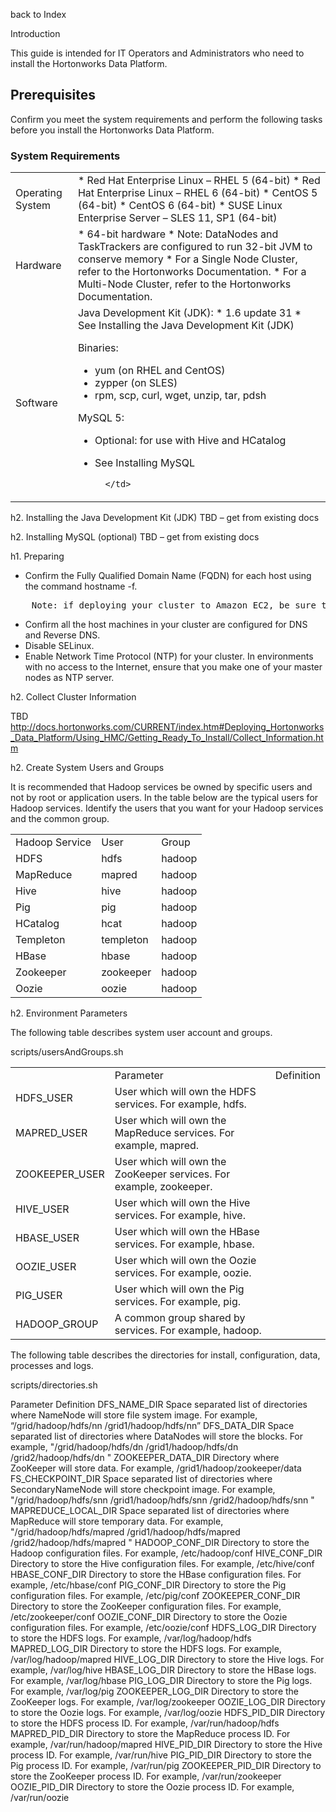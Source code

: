 back to Index

Introduction

This guide is intended for IT Operators and Administrators who need to install the Hortonworks Data Platform.

Prerequisites
-------------

Confirm you meet the system requirements and perform the following tasks before you install the Hortonworks Data Platform.

### System Requirements

<table>
	<tr>
		<td>
		Operating System
		</td>
		<td>
* Red Hat Enterprise Linux – RHEL 5 (64-bit)
* Red Hat Enterprise Linux – RHEL 6 (64-bit)
* CentOS 5 (64-bit)
* CentOS 6 (64-bit)
* SUSE Linux Enterprise Server – SLES 11, SP1 (64-bit)
		</td>
	</tr>
	<tr>
		<td>
		Hardware
		</td>
		<td>
* 64-bit hardware
* Note: DataNodes and TaskTrackers are configured to run 32-bit JVM to conserve memory
* For a Single Node Cluster, refer to the Hortonworks Documentation.
* For a Multi-Node Cluster, refer to the Hortonworks Documentation.
		</td>
	</tr>
	<tr>
		<td>
		Software
		</td>
		<td>
Java Development Kit (JDK):
* 1.6 update 31
* See Installing the Java Development Kit (JDK)

Binaries:
* yum (on RHEL and CentOS)
* zypper (on SLES)
* rpm, scp, curl, wget, unzip, tar, pdsh

MySQL 5:
* Optional: for use with Hive and HCatalog
* See Installing MySQL

		</td>
	</tr>
</table>

h2. Installing the Java Development Kit (JDK)
TBD – get from existing docs 

h2. Installing MySQL (optional)
TBD – get from existing docs

h1. Preparing

* Confirm the Fully Qualified Domain Name (FQDN) for each host using the command hostname -f.
<pre>
	Note: if deploying your cluster to Amazon EC2, be sure to use the Private DNS host name.
</pre>
* Confirm all the host machines in your cluster are configured for DNS and Reverse DNS.
* Disable SELinux.
* Enable Network Time Protocol (NTP) for your cluster. In environments with no access to the Internet, ensure that you make one of your master nodes as NTP server.

h2. Collect Cluster Information

TBD
http://docs.hortonworks.com/CURRENT/index.htm#Deploying_Hortonworks_Data_Platform/Using_HMC/Getting_Ready_To_Install/Collect_Information.htm

h2. Create System Users and Groups

It is recommended that Hadoop services be owned by specific users and not by root or application users. In the table below are the typical users for Hadoop services. Identify the users that you want for your Hadoop services and the common group.

<table>
	<tr>
		<td>
Hadoop Service
		</td>
		<td>
User
		</td>
		<td>
Group
		</td>
	</tr>
	<tr>
		<td>
HDFS
		</td>
		<td>
hdfs
		</td>
		<td>
hadoop
		</td>
	</tr>
	<tr>
		<td>
MapReduce
		</td>
		<td>
mapred
		</td>
		<td>
hadoop
		</td>
	</tr>
	<tr>
		<td>
Hive
		</td>
		<td>
hive
		</td>
		<td>
hadoop
		</td>
	</tr>
	<tr>
		<td>
Pig
		</td>
		<td>
pig
		</td>
		<td>
hadoop
		</td>
	</tr>
	<tr>
		<td>
HCatalog
		</td>
		<td>
hcat
		</td>
		<td>
hadoop
		</td>
	</tr>
	<tr>
		<td>
Templeton
		</td>
		<td>
templeton
		</td>
		<td>
hadoop
		</td>
	</tr>
	<tr>
		<td>
HBase
		</td>
		<td>
hbase
		</td>
		<td>
hadoop
		</td>
	</tr>
	<tr>
		<td>
Zookeeper
		</td>
		<td>
zookeeper
		</td>
		<td>
hadoop
		</td>
	</tr>
	<tr>
		<td>
Oozie
		</td>
		<td>
oozie
		</td>
		<td>
hadoop
		</td>
	</tr>
</table>

h2. Environment Parameters

The following table describes system user account and groups.

scripts/usersAndGroups.sh

<table>
	<th>
		<td>
Parameter
		</td>
		<td>
Definition
		</td>
	</th>
	<tr>
		<td>
HDFS_USER
		</td>
		<td>
User which will own the HDFS services. For example, hdfs.
		</td>
	</tr>
	<tr>
		<td>
MAPRED_USER
		</td>
		<td>
User which will own the MapReduce services. For example, mapred.
		</td>
	</tr>
	<tr>
		<td>
ZOOKEEPER_USER
		</td>
		<td>
User which will own the ZooKeeper services. For example, zookeeper.
		</td>
	</tr>
	<tr>
		<td>
HIVE_USER
		</td>
		<td>
User which will own the Hive services. For example, hive.
		</td>
	</tr>
	<tr>
		<td>
HBASE_USER
		</td>
		<td>
User which will own the HBase services. For example, hbase.
		</td>
	</tr>
	<tr>
		<td>
OOZIE_USER
		</td>
		<td>
User which will own the Oozie services. For example, oozie.
		</td>
	</tr>
	<tr>
		<td>
PIG_USER
		</td>
		<td>
User which will own the Pig services. For example, pig.
		</td>
	</tr>
	<tr>
		<td>
HADOOP_GROUP
		</td>
		<td>
A common group shared by services. For example, hadoop.
		</td>
	</tr>
</table>




The following table describes the directories for install, configuration, data, processes and logs.


scripts/directories.sh


Parameter	Definition
DFS_NAME_DIR	Space separated list of directories where NameNode will store file system image. For example, “/grid/hadoop/hdfs/nn /grid1/hadoop/hdfs/nn”
DFS_DATA_DIR	Space separated list of directories where DataNodes will store the blocks. For example, "/grid/hadoop/hdfs/dn /grid1/hadoop/hdfs/dn /grid2/hadoop/hdfs/dn "
ZOOKEEPER_DATA_DIR	Directory where ZooKeeper will store data. For example, /grid1/hadoop/zookeeper/data
FS_CHECKPOINT_DIR	Space separated list of directories where SecondaryNameNode will store checkpoint image. For example, "/grid/hadoop/hdfs/snn /grid1/hadoop/hdfs/snn /grid2/hadoop/hdfs/snn "
MAPREDUCE_LOCAL_DIR	Space separated list of directories where MapReduce will store temporary data. For example, "/grid/hadoop/hdfs/mapred /grid1/hadoop/hdfs/mapred /grid2/hadoop/hdfs/mapred "
HADOOP_CONF_DIR	Directory to store the Hadoop configuration files. For example, /etc/hadoop/conf
HIVE_CONF_DIR	Directory to store the Hive configuration files. For example, /etc/hive/conf
HBASE_CONF_DIR	Directory to store the HBase configuration files. For example, /etc/hbase/conf
PIG_CONF_DIR	Directory to store the Pig configuration files. For example, /etc/pig/conf
ZOOKEEPER_CONF_DIR	Directory to store the ZooKeeper configuration files. For example, /etc/zookeeper/conf
OOZIE_CONF_DIR	Directory to store the Oozie configuration files. For example, /etc/oozie/conf
HDFS_LOG_DIR	Directory to store the HDFS logs. For example, /var/log/hadoop/hdfs
MAPRED_LOG_DIR	Directory to store the HDFS logs. For example, /var/log/hadoop/mapred
HIVE_LOG_DIR	Directory to store the Hive logs. For example, /var/log/hive
HBASE_LOG_DIR	Directory to store the HBase logs. For example, /var/log/hbase
PIG_LOG_DIR	Directory to store the Pig logs. For example, /var/log/pig
ZOOKEEPER_LOG_DIR	Directory to store the ZooKeeper logs. For example, /var/log/zookeeper
OOZIE_LOG_DIR	Directory to store the Oozie logs. For example, /var/log/oozie
HDFS_PID_DIR	Directory to store the HDFS process ID. For example, /var/run/hadoop/hdfs
MAPRED_PID_DIR	Directory to store the MapReduce process ID. For example, /var/run/hadoop/mapred
HIVE_PID_DIR	Directory to store the Hive process ID. For example, /var/run/hive
PIG_PID_DIR	Directory to store the Pig process ID. For example, /var/run/pig
ZOOKEEPER_PID_DIR	Directory to store the ZooKeeper process ID. For example, /var/run/zookeeper
OOZIE_PID_DIR	Directory to store the Oozie process ID. For example, /var/run/oozie
